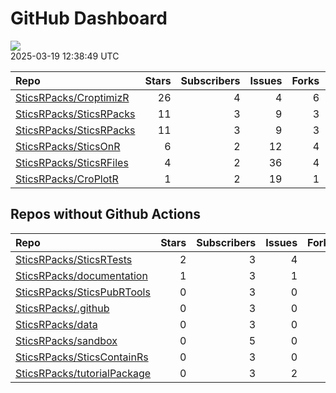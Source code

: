 GitHub Dashboard
================

![](https://github.com/SticsRPacks/status/workflows/Render%20Status/badge.svg)  
2025-03-19 12:38:49 UTC

| Repo                                                                  | Stars | Subscribers | Issues | Forks | Status                                                                                                                                                                                                                                                                                                                    | Commit                                                                                                                                                                      |
|:----------------------------------------------------------------------|------:|------------:|-------:|------:|:--------------------------------------------------------------------------------------------------------------------------------------------------------------------------------------------------------------------------------------------------------------------------------------------------------------------------|:----------------------------------------------------------------------------------------------------------------------------------------------------------------------------|
| [SticsRPacks/CroptimizR](https://github.com/SticsRPacks/CroptimizR)   |    26 |           4 |      4 |     6 | [![](https://github.com/SticsRPacks/CroptimizR/workflows/R-CMD-check/badge.svg)](https://github.com/SticsRPacks/CroptimizR/actions/runs/13840252130)                                                                                                                                                                      | <a href="https://github.com/SticsRPacks/CroptimizR/commit/bec1d6e91b02736abd0aeee71e0f20121ab4705b" title="Improved screen display">bec1d6</a>                              |
| [SticsRPacks/SticsRPacks](https://github.com/SticsRPacks/SticsRPacks) |    11 |           3 |      9 |     3 | [![](https://github.com/SticsRPacks/SticsRPacks/workflows/.github/workflows/dependabot.yml/badge.svg)](https://github.com/SticsRPacks/SticsRPacks/actions/runs/12280022686)                                                                                                                                               | <a href="https://github.com/SticsRPacks/SticsRPacks/commit/02682c83bc6ed7f9b6f980ed166010998dfbb3f7" title="Create dependabot.yml">02682c</a>                               |
| [SticsRPacks/SticsRPacks](https://github.com/SticsRPacks/SticsRPacks) |    11 |           3 |      9 |     3 | [![](https://github.com/SticsRPacks/SticsRPacks/workflows/R-CMD-check/badge.svg)](https://github.com/SticsRPacks/SticsRPacks/actions/runs/13901840000)                                                                                                                                                                    | <a href="https://github.com/SticsRPacks/SticsRPacks/commit/7a35a39f275b4627a52d642e0ac485731a2f580e" title="Merge pull request #52 from SticsRPacks/tuto-update">7a35a3</a> |
| [SticsRPacks/SticsOnR](https://github.com/SticsRPacks/SticsOnR)       |     6 |           2 |     12 |     4 | [![](https://github.com/SticsRPacks/SticsOnR/workflows/Update%20CITATION.cff/badge.svg)](https://github.com/SticsRPacks/SticsOnR/actions/runs/8021559644)                                                                                                                                                                 | <a href="https://github.com/SticsRPacks/SticsOnR/commit/85c3582359ae654f5e854ee3167adb0c0ddd1083" title="New release 1.2.0 (#20)">85c358</a>                                |
| [SticsRPacks/SticsRFiles](https://github.com/SticsRPacks/SticsRFiles) |     4 |           2 |     36 |     4 | [![](https://github.com/SticsRPacks/SticsRFiles/workflows/test-coverage/badge.svg)](https://github.com/SticsRPacks/SticsRFiles/actions/runs/13649975666) [![](https://github.com/SticsRPacks/SticsRFiles/workflows/Update%20CITATION.cff/badge.svg)](https://github.com/SticsRPacks/SticsRFiles/actions/runs/13649975656) | <a href="https://github.com/SticsRPacks/SticsRFiles/commit/f3b6980546f9bf5c8e22d5883e4251bb9d71753e" title="Merge branch 'main' into add/xml-upgrades/v11">f3b698</a>       |
| [SticsRPacks/CroPlotR](https://github.com/SticsRPacks/CroPlotR)       |     1 |           2 |     19 |     1 | [![](https://github.com/SticsRPacks/CroPlotR/workflows/Update%20CITATION.cff/badge.svg)](https://github.com/SticsRPacks/CroPlotR/actions/runs/8970280333)                                                                                                                                                                 | <a href="https://github.com/SticsRPacks/CroPlotR/commit/e804e766886e4bbf7518a3c137882c4bd834cbec" title="Up documentation">e804e7</a>                                       |

## Repos without Github Actions

| Repo                                                                          | Stars | Subscribers | Issues | Forks |
|:------------------------------------------------------------------------------|------:|------------:|-------:|------:|
| [SticsRPacks/SticsRTests](https://github.com/SticsRPacks/SticsRTests)         |     2 |           3 |      4 |     1 |
| [SticsRPacks/documentation](https://github.com/SticsRPacks/documentation)     |     1 |           3 |      1 |     0 |
| [SticsRPacks/SticsPubRTools](https://github.com/SticsRPacks/SticsPubRTools)   |     0 |           3 |      0 |     0 |
| [SticsRPacks/.github](https://github.com/SticsRPacks/.github)                 |     0 |           3 |      0 |     0 |
| [SticsRPacks/data](https://github.com/SticsRPacks/data)                       |     0 |           3 |      0 |     0 |
| [SticsRPacks/sandbox](https://github.com/SticsRPacks/sandbox)                 |     0 |           5 |      0 |     0 |
| [SticsRPacks/SticsContainRs](https://github.com/SticsRPacks/SticsContainRs)   |     0 |           3 |      0 |     0 |
| [SticsRPacks/tutorialPackage](https://github.com/SticsRPacks/tutorialPackage) |     0 |           3 |      2 |     0 |
